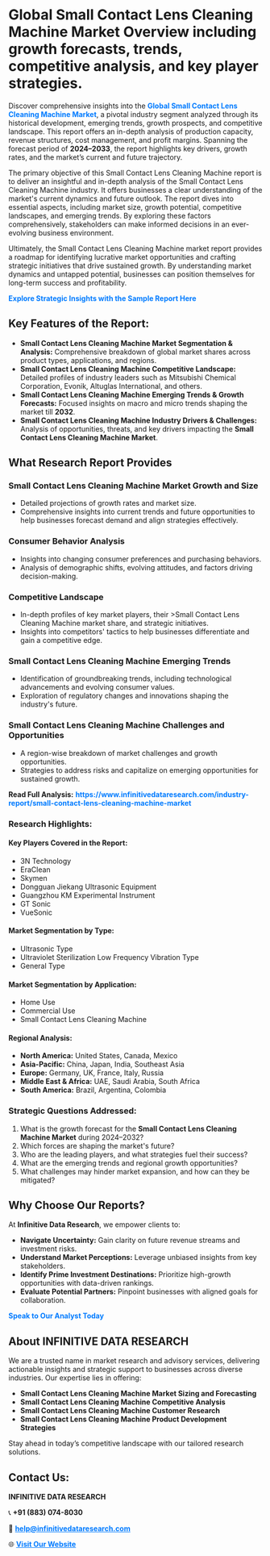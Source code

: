 <h1>Global Small Contact Lens Cleaning Machine Market Overview including growth forecasts, trends, competitive analysis, and key player strategies.</h1>
<p>
Discover comprehensive insights into the 
<a href="https://www.infinitivedataresearch.com/industry-report/small-contact-lens-cleaning-machine-market" rel="dofollow" style="color: #007BFF; text-decoration: none;"><strong>Global Small Contact Lens Cleaning Machine Market</strong></a>, a pivotal industry segment analyzed through its historical development, emerging trends, growth prospects, and competitive landscape. This report offers an in-depth analysis of production capacity, revenue structures, cost management, and profit margins. Spanning the forecast period of <strong>2024–2033</strong>, the report highlights key drivers, growth rates, and the market’s current and future trajectory.
</p>
<p>
The primary objective of this Small Contact Lens Cleaning Machine report is to deliver an insightful and in-depth analysis of the Small Contact Lens Cleaning Machine industry. It offers businesses a clear understanding of the market's current dynamics and future outlook. The report dives into essential aspects, including market size, growth potential, competitive landscapes, and emerging trends. By exploring these factors comprehensively, stakeholders can make informed decisions in an ever-evolving business environment.
</p>
<p>
Ultimately, the Small Contact Lens Cleaning Machine market report provides a roadmap for identifying lucrative market opportunities and crafting strategic initiatives that drive sustained growth. By understanding market dynamics and untapped potential, businesses can position themselves for long-term success and profitability.
</p>
<p>
<a href="https://www.infinitivedataresearch.com/request-sample/reportId=111300" style="color: #007BFF; text-decoration: none;"><strong>Explore Strategic Insights with the Sample Report Here</strong></a>
</p>

<h2>Key Features of the Report:</h2>
<ul>
<li><strong>Small Contact Lens Cleaning Machine Market Segmentation & Analysis:</strong> Comprehensive breakdown of global market shares across product types, applications, and regions.</li>
<li><strong>Small Contact Lens Cleaning Machine Competitive Landscape:</strong> Detailed profiles of industry leaders such as Mitsubishi Chemical Corporation, Evonik, Altuglas International, and others.</li>
<li><strong>Small Contact Lens Cleaning Machine Emerging Trends & Growth Forecasts:</strong> Focused insights on macro and micro trends shaping the market till <strong>2032</strong>.</li>
<li><strong>Small Contact Lens Cleaning Machine Industry Drivers & Challenges:</strong> Analysis of opportunities, threats, and key drivers impacting the <strong>Small Contact Lens Cleaning Machine Market</strong>.</li>
</ul>

<h2>What Research Report Provides</h2>
<h3>Small Contact Lens Cleaning Machine Market Growth and Size</h3>
<ul>
<li>Detailed projections of growth rates and market size.</li>
<li>Comprehensive insights into current trends and future opportunities to help businesses forecast demand and align strategies effectively.</li>
</ul>

<h3>Consumer Behavior Analysis</h3>
<ul>
<li>Insights into changing consumer preferences and purchasing behaviors.</li>
<li>Analysis of demographic shifts, evolving attitudes, and factors driving decision-making.</li>
</ul>

<h3>Competitive Landscape</h3>
<ul>
<li>In-depth profiles of key market players, their >Small Contact Lens Cleaning Machine market share, and strategic initiatives.</li>
<li>Insights into competitors' tactics to help businesses differentiate and gain a competitive edge.</li>
</ul>

<h3>Small Contact Lens Cleaning Machine Emerging Trends</h3>
<ul>
<li>Identification of groundbreaking trends, including technological advancements and evolving consumer values.</li>
<li>Exploration of regulatory changes and innovations shaping the industry's future.</li>
</ul>

<h3>Small Contact Lens Cleaning Machine Challenges and Opportunities</h3>
<ul>
<li>A region-wise breakdown of market challenges and growth opportunities.</li>
<li>Strategies to address risks and capitalize on emerging opportunities for sustained growth.</li>
</ul>
<p><strong>Read Full Analysis:</strong> <a href="https://www.infinitivedataresearch.com/industry-report/small-contact-lens-cleaning-machine-market" rel="dofollow" style="color: #007BFF; text-decoration: none;"><strong>https://www.infinitivedataresearch.com/industry-report/small-contact-lens-cleaning-machine-market</strong></a></p>
<h3>Research Highlights:</h3>
<h4>Key Players Covered in the Report:</h4>
<ul><li>3N Technology</li><li>EraClean</li><li>Skymen</li><li>Dongguan Jiekang Ultrasonic Equipment</li><li>Guangzhou KM Experimental Instrument</li><li>GT Sonic</li><li>VueSonic</li></ul>
<h4>Market Segmentation by Type:</h4>
<ul><li>Ultrasonic Type</li><li>Ultraviolet Sterilization Low Frequency Vibration Type</li><li>General Type</li></ul>
<h4>Market Segmentation by Application:</h4>
<ul><li>Home Use</li><li>Commercial Use</li><li>Small Contact Lens Cleaning Machine</li></ul>

<h4>Regional Analysis:</h4>
<ul>
<li><strong>North America:</strong> United States, Canada, Mexico</li>
<li><strong>Asia-Pacific:</strong> China, Japan, India, Southeast Asia</li>
<li><strong>Europe:</strong> Germany, UK, France, Italy, Russia</li>
<li><strong>Middle East & Africa:</strong> UAE, Saudi Arabia, South Africa</li>
<li><strong>South America:</strong> Brazil, Argentina, Colombia</li>
</ul>

<h3>Strategic Questions Addressed:</h3>
<ol>
<li>What is the growth forecast for the <strong>Small Contact Lens Cleaning Machine Market</strong> during 2024–2032?</li>
<li>Which forces are shaping the market's future?</li>
<li>Who are the leading players, and what strategies fuel their success?</li>
<li>What are the emerging trends and regional growth opportunities?</li>
<li>What challenges may hinder market expansion, and how can they be mitigated?</li>
</ol>

<h2>Why Choose Our Reports?</h2>
<p>At <strong>Infinitive Data Research</strong>, we empower clients to:</p>
<ul>
<li><strong>Navigate Uncertainty:</strong> Gain clarity on future revenue streams and investment risks.</li>
<li><strong>Understand Market Perceptions:</strong> Leverage unbiased insights from key stakeholders.</li>
<li><strong>Identify Prime Investment Destinations:</strong> Prioritize high-growth opportunities with data-driven rankings.</li>
<li><strong>Evaluate Potential Partners:</strong> Pinpoint businesses with aligned goals for collaboration.</li>
</ul>
<p><a href="https://www.infinitivedataresearch.com/industry-report/small-contact-lens-cleaning-machine-market" rel="dofollow" style="color: #007BFF; text-decoration: none;"><strong>Speak to Our Analyst Today</strong></a></p>

<h2>About INFINITIVE DATA RESEARCH</h2>
<p>We are a trusted name in market research and advisory services, delivering actionable insights and strategic support to businesses across diverse industries. Our expertise lies in offering:</p>
<ul>
<li><strong>Small Contact Lens Cleaning Machine Market Sizing and Forecasting</strong></li>
<li><strong>Small Contact Lens Cleaning Machine Competitive Analysis</strong></li>
<li><strong>Small Contact Lens Cleaning Machine Customer Research</strong></li>
<li><strong>Small Contact Lens Cleaning Machine Product Development Strategies</strong></li>
</ul>
<p>Stay ahead in today’s competitive landscape with our tailored research solutions.</p>

<h2>Contact Us:</h2>
<p><strong>INFINITIVE DATA RESEARCH</strong></p>
<p>📞 <strong>+91 (883) 074-8030</strong></p>
<p>📧 <strong><a href="mailto:help@infinitivedataresearch.com" style="color: #007BFF;">help@infinitivedataresearch.com</a></strong></p>
<p>🌐 <strong><a href="https://www.infinitivedataresearch.com" rel="dofollow" style="color: #007BFF;">Visit Our Website</a></strong></p>
